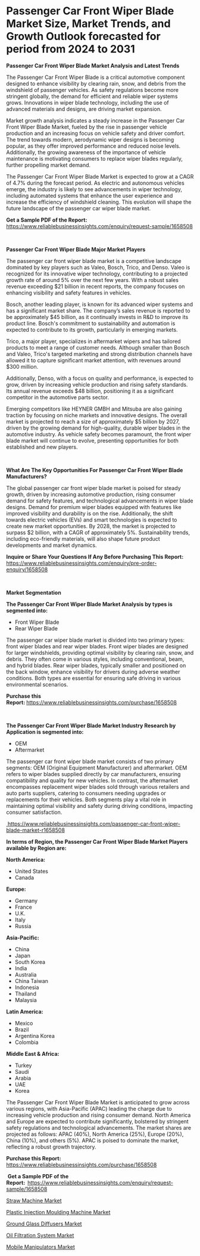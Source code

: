 <p><h1>Passenger Car Front Wiper Blade Market Size, Market Trends, and Growth Outlook forecasted for period from 2024 to 2031</h1></p><p><strong>Passenger Car Front Wiper Blade Market Analysis and Latest Trends</strong></p>
<p><p>The Passenger Car Front Wiper Blade is a critical automotive component designed to enhance visibility by clearing rain, snow, and debris from the windshield of passenger vehicles. As safety regulations become more stringent globally, the demand for efficient and reliable wiper systems grows. Innovations in wiper blade technology, including the use of advanced materials and designs, are driving market expansion.</p><p>Market growth analysis indicates a steady increase in the Passenger Car Front Wiper Blade Market, fueled by the rise in passenger vehicle production and an increasing focus on vehicle safety and driver comfort. The trend towards modern, aerodynamic wiper designs is becoming popular, as they offer improved performance and reduced noise levels. Additionally, the growing awareness of the importance of vehicle maintenance is motivating consumers to replace wiper blades regularly, further propelling market demand.</p><p>The Passenger Car Front Wiper Blade Market is expected to grow at a CAGR of 4.7% during the forecast period. As electric and autonomous vehicles emerge, the industry is likely to see advancements in wiper technology, including automated systems that enhance the user experience and increase the efficiency of windshield cleaning. This evolution will shape the future landscape of the passenger car wiper blade market.</p></p>
<p><strong>Get a Sample PDF of the Report:&nbsp;</strong> <a href="https://www.reliablebusinessinsights.com/enquiry/request-sample/1658508?utm_campaign=1676&utm_medium=2&utm_source=Github&utm_content=ia&utm_term=18102024&utm_id=passenger-car-front-wiper-blade">https://www.reliablebusinessinsights.com/enquiry/request-sample/1658508</a></p>
<p>&nbsp;</p>
<p><strong>Passenger Car Front Wiper Blade Major Market Players</strong></p>
<p><p>The passenger car front wiper blade market is a competitive landscape dominated by key players such as Valeo, Bosch, Trico, and Denso. Valeo is recognized for its innovative wiper technology, contributing to a projected growth rate of around 5% over the next few years. With a robust sales revenue exceeding $21 billion in recent reports, the company focuses on enhancing visibility and safety features in vehicles.</p><p>Bosch, another leading player, is known for its advanced wiper systems and has a significant market share. The company’s sales revenue is reported to be approximately $45 billion, as it continually invests in R&D to improve its product line. Bosch's commitment to sustainability and automation is expected to contribute to its growth, particularly in emerging markets.</p><p>Trico, a major player, specializes in aftermarket wipers and has tailored products to meet a range of customer needs. Although smaller than Bosch and Valeo, Trico's targeted marketing and strong distribution channels have allowed it to capture significant market attention, with revenues around $300 million.</p><p>Additionally, Denso, with a focus on quality and performance, is expected to grow, driven by increasing vehicle production and rising safety standards. Its annual revenue exceeds $48 billion, positioning it as a significant competitor in the automotive parts sector.</p><p>Emerging competitors like HEYNER GMBH and Mitsuba are also gaining traction by focusing on niche markets and innovative designs. The overall market is projected to reach a size of approximately $5 billion by 2027, driven by the growing demand for high-quality, durable wiper blades in the automotive industry. As vehicle safety becomes paramount, the front wiper blade market will continue to evolve, presenting opportunities for both established and new players.</p></p>
<p>&nbsp;</p>
<p><strong>What Are The Key Opportunities For Passenger Car Front Wiper Blade Manufacturers?</strong></p>
<p><p>The global passenger car front wiper blade market is poised for steady growth, driven by increasing automotive production, rising consumer demand for safety features, and technological advancements in wiper blade designs. Demand for premium wiper blades equipped with features like improved visibility and durability is on the rise. Additionally, the shift towards electric vehicles (EVs) and smart technologies is expected to create new market opportunities. By 2028, the market is projected to surpass $2 billion, with a CAGR of approximately 5%. Sustainability trends, including eco-friendly materials, will also shape future product developments and market dynamics.</p></p>
<p><strong>Inquire or Share Your Questions If Any Before Purchasing This Report:</strong> <a href="https://www.reliablebusinessinsights.com/enquiry/pre-order-enquiry/1658508?utm_campaign=1676&utm_medium=2&utm_source=Github&utm_content=ia&utm_term=18102024&utm_id=passenger-car-front-wiper-blade">https://www.reliablebusinessinsights.com/enquiry/pre-order-enquiry/1658508</a></p>
<p>&nbsp;</p>
<p><strong>Market Segmentation</strong></p>
<p><strong>The Passenger Car Front Wiper Blade Market Analysis by types is segmented into:</strong></p>
<p><ul><li>Front Wiper Blade</li><li>Rear Wiper Blade</li></ul></p>
<p><p>The passenger car wiper blade market is divided into two primary types: front wiper blades and rear wiper blades. Front wiper blades are designed for larger windshields, providing optimal visibility by clearing rain, snow, and debris. They often come in various styles, including conventional, beam, and hybrid blades. Rear wiper blades, typically smaller and positioned on the back window, enhance visibility for drivers during adverse weather conditions. Both types are essential for ensuring safe driving in various environmental scenarios.</p></p>
<p><strong>Purchase this Report:&nbsp;</strong><a href="https://www.reliablebusinessinsights.com/purchase/1658508?utm_campaign=1676&utm_medium=2&utm_source=Github&utm_content=ia&utm_term=18102024&utm_id=passenger-car-front-wiper-blade">https://www.reliablebusinessinsights.com/purchase/1658508</a></p>
<p>&nbsp;</p>
<p><strong>The Passenger Car Front Wiper Blade Market Industry Research by Application is segmented into:</strong></p>
<p><ul><li>OEM</li><li>Aftermarket</li></ul></p>
<p><p>The passenger car front wiper blade market consists of two primary segments: OEM (Original Equipment Manufacturer) and aftermarket. OEM refers to wiper blades supplied directly by car manufacturers, ensuring compatibility and quality for new vehicles. In contrast, the aftermarket encompasses replacement wiper blades sold through various retailers and auto parts suppliers, catering to consumers needing upgrades or replacements for their vehicles. Both segments play a vital role in maintaining optimal visibility and safety during driving conditions, impacting consumer satisfaction.</p></p>
<p><a href="https://www.reliablebusinessinsights.com/passenger-car-front-wiper-blade-market-r1658508?utm_campaign=1676&utm_medium=2&utm_source=Github&utm_content=ia&utm_term=18102024&utm_id=passenger-car-front-wiper-blade">&nbsp;https://www.reliablebusinessinsights.com/passenger-car-front-wiper-blade-market-r1658508</a></p>
<p><strong>In terms of Region, the Passenger Car Front Wiper Blade Market Players available by Region are:</strong></p>
<p>
    <p> <strong> North America: </strong>
        <ul>
            <li>United States</li>
            <li>Canada</li>
        </ul>
        </p> 
    <p> <strong> Europe: </strong>
        <ul>
            <li>Germany</li>
            <li>France</li>
            <li>U.K.</li>
            <li>Italy</li>
            <li>Russia</li>
        </ul>
        </p> 
    <p> <strong> Asia-Pacific: </strong>
        <ul>
            <li>China</li>
            <li>Japan</li>
            <li>South Korea</li>
            <li>India</li>
            <li>Australia</li>
            <li>China Taiwan</li>
            <li>Indonesia</li>
            <li>Thailand</li>
            <li>Malaysia</li>
        </ul>
        </p> 
    <p> <strong> Latin America: </strong>
        <ul>
            <li>Mexico</li>
            <li>Brazil</li>
            <li>Argentina Korea</li>
            <li>Colombia</li>
        </ul>
        </p> 
    <p> <strong> Middle East & Africa: </strong>
        <ul>
            <li>Turkey</li>
            <li>Saudi</li>
            <li>Arabia</li>
            <li>UAE</li>
            <li>Korea</li>
        </ul>
    </p>
    </p>
<p><p>The Passenger Car Front Wiper Blade Market is anticipated to grow across various regions, with Asia-Pacific (APAC) leading the charge due to increasing vehicle production and rising consumer demand. North America and Europe are expected to contribute significantly, bolstered by stringent safety regulations and technological advancements. The market shares are projected as follows: APAC (40%), North America (25%), Europe (20%), China (10%), and others (5%). APAC is poised to dominate the market, reflecting a robust growth trajectory.</p></p>
<p><strong>Purchase this Report: </strong><a href="https://www.reliablebusinessinsights.com/purchase/1658508?utm_campaign=1676&utm_medium=2&utm_source=Github&utm_content=ia&utm_term=18102024&utm_id=passenger-car-front-wiper-blade">https://www.reliablebusinessinsights.com/purchase/1658508</a></p>
<p>&nbsp;<strong>Get a Sample PDF of the Report:&nbsp;&nbsp;</strong><a href="https://www.reliablebusinessinsights.com/enquiry/request-sample/1658508?utm_campaign=1676&utm_medium=2&utm_source=Github&utm_content=ia&utm_term=18102024&utm_id=passenger-car-front-wiper-blade">https://www.reliablebusinessinsights.com/enquiry/request-sample/1658508</a></p>
<p><strong></strong></p>
<p><p><a href="https://www.linkedin.com/pulse/straw-machine-market-analysis-product-segmentation-regional-lbeqf?utm_campaign=1676&utm_medium=2&utm_source=Github&utm_content=ia&utm_term=18102024&utm_id=passenger-car-front-wiper-blade">Straw Machine Market</a></p><p><a href="https://www.linkedin.com/pulse/driving-forces-global-plastic-injection-moulding-machine-market-yzhuf?utm_campaign=1676&utm_medium=2&utm_source=Github&utm_content=ia&utm_term=18102024&utm_id=passenger-car-front-wiper-blade">Plastic Injection Moulding Machine Market</a></p><p><a href="https://www.linkedin.com/pulse/global-ground-glass-diffusers-market-opportunities-forecast-period-xe8zf?utm_campaign=1676&utm_medium=2&utm_source=Github&utm_content=ia&utm_term=18102024&utm_id=passenger-car-front-wiper-blade">Ground Glass Diffusers Market</a></p><p><a href="https://www.linkedin.com/pulse/oil-filtration-system-market-trends-growth-outlook-2024-remdf?utm_campaign=1676&utm_medium=2&utm_source=Github&utm_content=ia&utm_term=18102024&utm_id=passenger-car-front-wiper-blade">Oil Filtration System Market</a></p><p><a href="https://www.linkedin.com/pulse/mobile-manipulators-market-outlook-forecast-from-2024-2031-blazew-k3qmc?utm_campaign=1676&utm_medium=2&utm_source=Github&utm_content=ia&utm_term=18102024&utm_id=passenger-car-front-wiper-blade">Mobile Manipulators Market</a></p></p>